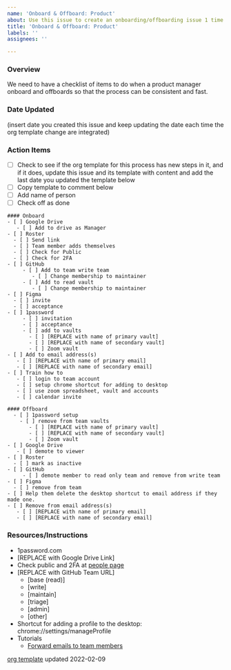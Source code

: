 ```yaml
---
name: 'Onboard & Offboard: Product'
about: Use this issue to create an onboarding/offboarding issue 1 time.
title: 'Onboard & Offboard: Product'
labels: ''
assignees: ''

---
```


### Overview
We need to have a checklist of items to do when a product manager onboard and offboards so that the process can be consistent and fast.

### Date Updated
(insert date you created this issue and keep updating the date each time the org template change are integrated)

### Action Items
- [ ] Check to see if the org template for this process has new steps in it, and if it does, update this  issue and its template with content and add the last date you updated the template below
- [ ] Copy template to comment below
- [ ] Add name of person
- [ ] Check off as done

```
#### Onboard
- [ ] Google Drive
   - [ ] Add to drive as Manager
- [ ] Roster
  - [ ] Send link
  - [ ] Team member adds themselves
  - [ ] Check for Public
  - [ ] Check for 2FA
- [ ] GitHub
     - [ ] Add to team write team
        - [ ] Change membership to maintainer
     - [ ] Add to read vault
        - [ ] Change membership to maintainer
- [ ] Figma
  - [ ] invite
  - [ ] acceptance
- [ ] 1password 
     - [ ] invitation
     - [ ] acceptance
     - [ ] add to vaults
       - [ ] [REPLACE with name of primary vault]
       - [ ] [REPLACE with name of secondary vault]
       - [ ] Zoom vault
- [ ] Add to email address(s)
   - [ ] [REPLACE with name of primary email]
   - [ ] [REPLACE with name of secondary email]
- [ ] Train how to 
   - [ ] login to team account
   - [ ] setup chrome shortcut for adding to desktop
   - [ ] use zoom spreadsheet, vault and accounts
   - [ ] calendar invite
```
```
#### Offboard
  - [ ] 1password setup
    - [ ] remove from team vaults
       - [ ] [REPLACE with name of primary vault]
       - [ ] [REPLACE with name of secondary vault]
       - [ ] Zoom vault
- [ ] Google Drive
   - [ ] demote to viewer
- [ ] Roster
  - [ ] mark as inactive
- [ ] GitHub
     - [ ] demote member to read only team and remove from write team
- [ ] Figma
  - [ ] remove from team
- [ ] Help them delete the desktop shortcut to email address if they made one.
- [ ] Remove from email address(s)
   - [ ] [REPLACE with name of primary email]
   - [ ] [REPLACE with name of secondary email]
```

### Resources/Instructions
- 1password.com
- [REPLACE with Google Drive Link]
- Check public and 2FA at [people page](https://github.com/orgs/hackforla/people)
- [REPLACE with GitHub Team URL]
   - [base (read)]
   - [write]
   - [maintain]
   - [triage]
   - [admin]
   - [other]
- Shortcut for adding a profile to the desktop:  chrome://settings/manageProfile
- Tutorials
  - [Forward emails to team members](https://github.com/hackforla/product-management/wiki/Forward-emails-to-team-members)

[org template](https://raw.githubusercontent.com/hackforla/.github/main/.github/ISSUE_TEMPLATE/onboard---offboard--product.md) updated 2022-02-09
